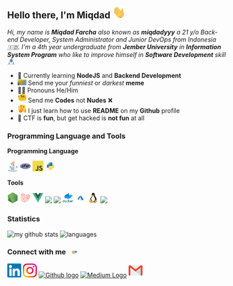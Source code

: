 ## Hello there, I'm Miqdad <img alt="Wave" src="https://github.com/miqdadyyy/miqdadyyy/blob/master/assets/wave.gif" width="30px">

*Hi, my name is **Miqdad Farcha** also known as **miqdadyyy** a 21 y/o Back-end Developer, System Administrator and Junior DevOps from Indonesia 🇮🇩. 
I'm a 4th year undergraduate from **Jember University** in **Information System Program** who like to improve himself in **Software Development** skill <img alt="GIF" src="https://github.com/miqdadyyy/miqdadyyy/blob/master/assets/developer.gif" width="18px">*

- 📖 Currently learning **NodeJS** and **Backend Development**
- <img alt="GIF" src="https://github.com/miqdadyyy/miqdadyyy/blob/master/assets/meme.gif" width="20vw"> Send me your *funniest* or *darkest* **meme**
- 🙎‍♂️ Pronouns He/Him
- <img alt="GIF" src="https://github.com/miqdadyyy/miqdadyyy/blob/master/assets/happy.gif" width="20vw"> Send me **Codes** not **Nudes** ❌
- <img alt="GIF" src="https://github.com/miqdadyyy/miqdadyyy/blob/master/assets/hmm.gif" width="20vw"> I just learn how to use **README** on my **Github** profile
- 🚩 CTF is **fun**, but get hacked is **not fun** at all

### **Programming Language and Tools**
**Programming Language**  

<code><img height="25" src="https://raw.githubusercontent.com/github/explore/80688e429a7d4ef2fca1e82350fe8e3517d3494d/topics/java/java.png"></code>
<code><img height="25" src="https://raw.githubusercontent.com/github/explore/ccc16358ac4530c6a69b1b80c7223cd2744dea83/topics/php/php.png"></code>
<code><img height="25" src="https://raw.githubusercontent.com/github/explore/80688e429a7d4ef2fca1e82350fe8e3517d3494d/topics/javascript/javascript.png"></code>
<code><img height="25" src="https://raw.githubusercontent.com/github/explore/80688e429a7d4ef2fca1e82350fe8e3517d3494d/topics/python/python.png"></code>

**Tools**  

<code><img height="25" src="https://raw.githubusercontent.com/github/explore/80688e429a7d4ef2fca1e82350fe8e3517d3494d/topics/nodejs/nodejs.png"></code>
<code><img height="25" src="https://raw.githubusercontent.com/github/explore/56a826d05cf762b2b50ecbe7d492a839b04f3fbf/topics/laravel/laravel.png"></code>
<code><img height="25" src="https://raw.githubusercontent.com/github/explore/80688e429a7d4ef2fca1e82350fe8e3517d3494d/topics/vue/vue.png"></code>
<code><img height="25" src="https://cdn.iconscout.com/icon/free/png-512/mongodb-4-1175139.png"></code>
<code><img height="25" src="https://www.iconfinder.com/data/icons/redis-2/1451/Untitled-2-512.png"></code>
<code><img height="25" src="https://raw.githubusercontent.com/github/explore/80688e429a7d4ef2fca1e82350fe8e3517d3494d/topics/docker/docker.png"></code>
<code><img height="25" src="https://raw.githubusercontent.com/github/explore/80688e429a7d4ef2fca1e82350fe8e3517d3494d/topics/azure/azure.png"></code>
<code><img height="25" src="https://raw.githubusercontent.com/github/explore/80688e429a7d4ef2fca1e82350fe8e3517d3494d/topics/linux/linux.png"></code>
<code><img height="25" src="https://github.githubassets.com/images/modules/logos_page/GitHub-Mark.png"></code>

### **Statistics**
<p align="left">
<img src="https://github-readme-stats.vercel.app/api?username=miqdadyyy&show_icons=true&theme=buefy" alt="my github stats" width="420"/>&nbsp;<img src="https://github-readme-stats.vercel.app/api/top-langs/?username=miqdadyyy&layout=compact&theme=buefy" alt="languages" height="165">
</p>

### **Connect with me** <img alt="Handshake" src="https://github.com/miqdadyyy/miqdadyyy/blob/master/assets/handshake.gif" width="30px">

[<img src="https://github.com/miqdadyyy/miqdadyyy/blob/master/assets/linkedin.svg" alt="Linkedin Logo" width="32">](https://www.linkedin.com/in/miqdad-farcha-085a4a127/) [<img src="https://github.com/miqdadyyy/miqdadyyy/blob/master/assets/instagram.svg" alt="instagram logo" width="32">](https://www.instagram.com/miqdadyyy/) [<img src="https://cdn.svgporn.com/logos/github-icon.svg" alt="Github logo" width="34">](https://github.com/miqdadyyy) [<img src="https://cdn.svgporn.com/logos/medium.svg" alt="Medium Logo" width="30">](https://medium.com/@miqdadfarcha) [<img src="https://github.com/miqdadyyy/miqdadyyy/blob/master/assets/gmail.svg" alt="Gmail logo" height="32">](mailto:miqdad,farcha@gmail.com)